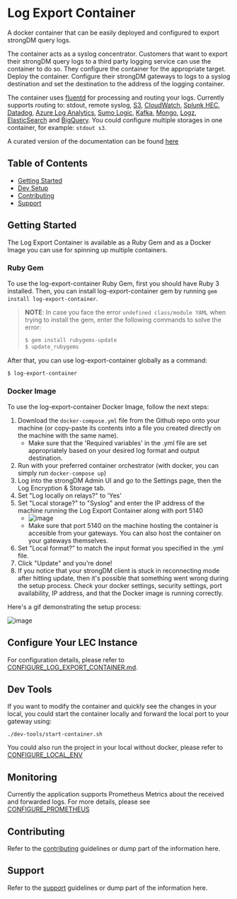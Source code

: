 # Log Export Container
A docker container that can be easily deployed and configured to export strongDM query logs.

The container acts as a syslog concentrator. Customers that want to export their strongDM query logs to a third party logging service can use the container to do so. They configure the container for the appropriate target. Deploy the container. Configure their strongDM gateways to logs to a syslog destination and set the destination to the address of the logging container.

The container uses [fluentd](https://www.fluentd.org/) for processing and routing your logs. Currently supports routing to: stdout, remote syslog, [S3](https://aws.amazon.com/s3/), [CloudWatch](https://aws.amazon.com/cloudwatch/), [Splunk HEC](https://dev.splunk.com/enterprise/docs/devtools/httpeventcollector/), [Datadog](https://www.datadoghq.com/), [Azure Log Analytics](https://docs.microsoft.com/en-us/azure/azure-monitor/logs/log-analytics-tutorial), [Sumo Logic](https://www.sumologic.com/), [Kafka](https://kafka.apache.org/), [Mongo](https://www.mongodb.com/), [Logz](https://logz.io/), [ElasticSearch](https://www.elastic.co/) and [BigQuery](https://cloud.google.com/bigquery). You could configure multiple storages in one container, for example: `stdout s3`.

A curated version of the documentation can be found [here](https://strongdm.github.io/log-export-container/)

## Table of Contents
* [Getting Started](#getting-started)
* [Dev Setup](#dev-tools)
* [Contributing](#contributing)
* [Support](#support)

## Getting Started
The Log Export Container is available as a Ruby Gem and as a Docker Image you can use for spinning up multiple containers.

### Ruby Gem

To use the log-export-container Ruby Gem, first you should have Ruby 3 installed. Then, you can install log-export-container gem by running `gem install log-export-container`.

> **NOTE**: In case you face the error `undefined class/module YAML` when trying to install the gem, enter the following commands to solve the error:
> ```bash
> $ gem install rubygems-update
> $ update_rubygems
> ```

After that, you can use log-export-container globally as a command:

```bash
$ log-export-container
```

### Docker Image

To use the log-export-container Docker Image, follow the next steps:

1. Download the `docker-compose.yml` file from the Github repo onto your machine (or copy-paste its contents into a file you created directly on the machine with the same name).
   - Make sure that the 'Required variables' in the .yml file are set appropriately based on your desired log format and output destination.
2. Run with your preferred container orchestrator (with docker, you can simply run `docker-compose up`)
3. Log into the strongDM Admin UI and go to the Settings page, then the Log Encryption & Storage tab.
4. Set "Log locally on relays?" to 'Yes'
5. Set "Local storage?" to "Syslog" and enter the IP address of the machine running the Log Export Container along with port 5140
   - ![image](https://user-images.githubusercontent.com/7840034/127934335-239b5e97-772c-4ac6-8e66-864ffaf4cccc.png)
   - Make sure that port 5140 on the machine hosting the container is accesible from your gateways. You can also host the container on your gateways themselves.
6. Set "Local format?" to match the input format you specified in the .yml file.
7. Click "Update" and you're done!
8. If you notice that your strongDM client is stuck in reconnecting mode after hitting update, then it's possible that something went wrong during the setup process. Check your docker settings, security settings, port availability, IP address, and that the Docker image is running correctly.

Here's a gif demonstrating the setup process:

![image](docs/img/simple_demo.gif)

## Configure Your LEC Instance

For configuration details, please refer to [CONFIGURE_LOG_EXPORT_CONTAINER.md](docs/CONFIGURE_LOG_EXPORT_CONTAINER.md).

## Dev Tools
If you want to modify the container and quickly see the changes in your local, you could start the container locally and forward the local port to your gateway using:
```
./dev-tools/start-container.sh
```

You could also run the project in your local without docker, please refer to [CONFIGURE_LOCAL_ENV](docs/deploy_log_export_container/CONFIGURE_LOCAL_ENV.md)

## Monitoring
Currently the application supports Prometheus Metrics about the received and forwarded logs. For more details, please see [CONFIGURE_PROMETHEUS](docs/monitoring/CONFIGURE_PROMETHEUS.md)

## Contributing
Refer to the [contributing](CONTRIBUTING.md) guidelines or dump part of the information here.

## Support
Refer to the [support](SUPPORT.md) guidelines or dump part of the information here.

